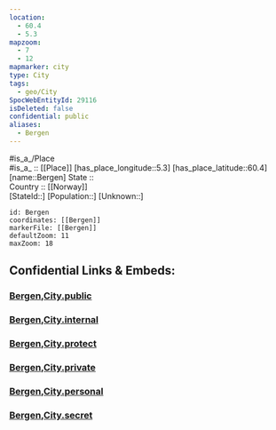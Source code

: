 ```yaml
---
location:
  - 60.4
  - 5.3
mapzoom:
  - 7
  - 12
mapmarker: city
type: City
tags:
  - geo/City
SpocWebEntityId: 29116
isDeleted: false
confidential: public
aliases:
  - Bergen
---
```

#is_a_/Place  
#is_a_ :: [[Place]] 
[has_place_longitude::5.3] 
[has_place_latitude::60.4] 
[name::Bergen] 
State ::  
Country :: [[Norway]]  
[StateId::] 
[Population::] 
[Unknown::] 


```leaflet
id: Bergen
coordinates: [[Bergen]] 
markerFile: [[Bergen]] 
defaultZoom: 11 
maxZoom: 18
```


## Confidential Links & Embeds: 

### [Bergen,City.public](/_public/\Earth\Continent\Europe\Europe~North\Norway\Counties~Norway\Vestland\Hordaland\counties~Hordaland\Bergen,County\CityBergen,City.public.md) 

### [Bergen,City.internal](/_internal/\Earth\Continent\Europe\Europe~North\Norway\Counties~Norway\Vestland\Hordaland\counties~Hordaland\Bergen,County\CityBergen,City.internal.md) 

### [Bergen,City.protect](/_protect/\Earth\Continent\Europe\Europe~North\Norway\Counties~Norway\Vestland\Hordaland\counties~Hordaland\Bergen,County\CityBergen,City.protect.md) 

### [Bergen,City.private](/_private/\Earth\Continent\Europe\Europe~North\Norway\Counties~Norway\Vestland\Hordaland\counties~Hordaland\Bergen,County\CityBergen,City.private.md) 

### [Bergen,City.personal](/_personal/\Earth\Continent\Europe\Europe~North\Norway\Counties~Norway\Vestland\Hordaland\counties~Hordaland\Bergen,County\CityBergen,City.personal.md) 

### [Bergen,City.secret](/_secret/\Earth\Continent\Europe\Europe~North\Norway\Counties~Norway\Vestland\Hordaland\counties~Hordaland\Bergen,County\CityBergen,City.secret.md)

